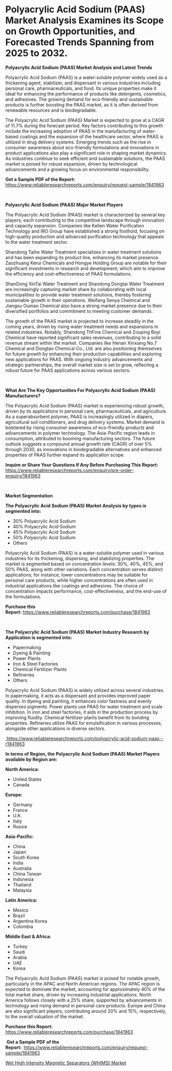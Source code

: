 <p><h1>Polyacrylic Acid Sodium (PAAS) Market Analysis Examines its Scope on Growth Opportunities, and Forecasted Trends Spanning from 2025 to 2032.</h1></p><p><strong>Polyacrylic Acid Sodium (PAAS) Market Analysis and Latest Trends</strong></p>
<p><p>Polyacrylic Acid Sodium (PAAS) is a water-soluble polymer widely used as a thickening agent, stabilizer, and dispersant in various industries including personal care, pharmaceuticals, and food. Its unique properties make it ideal for enhancing the performance of products like detergents, cosmetics, and adhesives. The growing demand for eco-friendly and sustainable products is further boosting the PAAS market, as it is often derived from renewable resources and is biodegradable.</p><p>The Polyacrylic Acid Sodium (PAAS) Market is expected to grow at a CAGR of 11.7% during the forecast period. Key factors contributing to this growth include the increasing adoption of PAAS in the manufacturing of water-based coatings and the expansion of the healthcare sector, where PAAS is utilized in drug delivery systems. Emerging trends such as the rise in consumer awareness about eco-friendly formulations and innovations in product applications also play a significant role in shaping market dynamics. As industries continue to seek efficient and sustainable solutions, the PAAS market is poised for robust expansion, driven by technological advancements and a growing focus on environmental responsibility.</p></p>
<p><strong>Get a Sample PDF of the Report:&nbsp;</strong> <a href="https://www.reliableresearchreports.com/enquiry/request-sample/1841963?utm_campaign=2797&utm_medium=2&utm_source=Github&utm_content=ia&utm_term=26032025&utm_id=polyacrylic-acid-sodium-paas">https://www.reliableresearchreports.com/enquiry/request-sample/1841963</a></p>
<p>&nbsp;</p>
<p><strong>Polyacrylic Acid Sodium (PAAS) Major Market Players</strong></p>
<p><p>The Polyacrylic Acid Sodium (PAAS) market is characterized by several key players, each contributing to the competitive landscape through innovation and capacity expansion. Companies like Kelien Water Purification Technology and IRO Group have established a strong foothold, focusing on high-quality production and advanced purification technology that appeals to the water treatment sector.</p><p>Shandong Taihe Water Treatment specializes in water treatment solutions and has been expanding its product line, enhancing its market presence. Zaozhuang Kerui Chemicals and Hongye Holding Group are notable for their significant investments in research and development, which aim to improve the efficiency and cost-effectiveness of PAAS formulations.</p><p>ShanDong XinTai Water Treatment and Shandong Dongtai Water Treatment are increasingly capturing market share by collaborating with local municipalities to provide water treatment solutions, thereby fostering sustainable growth in their operations. Weifang Senya Chemical and Jiangsu Oumao Chemical also have a strong market presence due to their diversified portfolios and commitment to meeting customer demands.</p><p>The growth of the PAAS market is projected to increase steadily in the coming years, driven by rising water treatment needs and expansions in related industries. Notably, Shandong ThFine Chemical and Zouping Boyi Chemical have reported significant sales revenues, contributing to a solid revenue stream within the market. Companies like Henan Xinxiang No.7 Chemical and Dongtao Chemical Co., Ltd. are also positioning themselves for future growth by enhancing their production capabilities and exploring new applications for PAAS. With ongoing industry advancements and strategic partnerships, the overall market size is set to grow, reflecting a robust future for PAAS applications across various sectors.</p></p>
<p>&nbsp;</p>
<p><strong>What Are The Key Opportunities For Polyacrylic Acid Sodium (PAAS) Manufacturers?</strong></p>
<p><p>The Polyacrylic Acid Sodium (PAAS) market is experiencing robust growth, driven by its applications in personal care, pharmaceuticals, and agriculture. As a superabsorbent polymer, PAAS is increasingly utilized in diapers, agricultural soil conditioners, and drug delivery systems. Market demand is bolstered by rising consumer awareness of eco-friendly products and advancements in polymer technology. The Asia-Pacific region leads in consumption, attributed to booming manufacturing sectors. The future outlook suggests a compound annual growth rate (CAGR) of over 5% through 2030, as innovations in biodegradable alternatives and enhanced properties of PAAS further expand its application scope.</p></p>
<p><strong>Inquire or Share Your Questions If Any Before Purchasing This Report:</strong> <a href="https://www.reliableresearchreports.com/enquiry/pre-order-enquiry/1841963?utm_campaign=2797&utm_medium=2&utm_source=Github&utm_content=ia&utm_term=26032025&utm_id=polyacrylic-acid-sodium-paas">https://www.reliableresearchreports.com/enquiry/pre-order-enquiry/1841963</a></p>
<p>&nbsp;</p>
<p><strong>Market Segmentation</strong></p>
<p><strong>The Polyacrylic Acid Sodium (PAAS) Market Analysis by types is segmented into:</strong></p>
<p><ul><li>30% Polyacrylic Acid Sodium</li><li>40% Polyacrylic Acid Sodium</li><li>45% Polyacrylic Acid Sodium</li><li>50% Polyacrylic Acid Sodium</li><li>Others</li></ul></p>
<p><p>Polyacrylic Acid Sodium (PAAS) is a water-soluble polymer used in various industries for its thickening, dispersing, and stabilizing properties. The market is segmented based on concentration levels: 30%, 40%, 45%, and 50% PAAS, along with other variations. Each concentration serves distinct applications; for instance, lower concentrations may be suitable for personal care products, while higher concentrations are often used in industrial applications like coatings and adhesives. The choice of concentration impacts performance, cost-effectiveness, and the end-use of the formulations.</p></p>
<p><strong>Purchase this Report:&nbsp;</strong><a href="https://www.reliableresearchreports.com/purchase/1841963?utm_campaign=2797&utm_medium=2&utm_source=Github&utm_content=ia&utm_term=26032025&utm_id=polyacrylic-acid-sodium-paas">https://www.reliableresearchreports.com/purchase/1841963</a></p>
<p>&nbsp;</p>
<p><strong>The Polyacrylic Acid Sodium (PAAS) Market Industry Research by Application is segmented into:</strong></p>
<p><ul><li>Papermaking</li><li>Dyeing & Painting</li><li>Power Plants</li><li>Iron & Steel Factories</li><li>Chemical Fertilizer Plants</li><li>Refineries</li><li>Others</li></ul></p>
<p><p>Polyacrylic Acid Sodium (PAAS) is widely utilized across several industries. In papermaking, it acts as a dispersant and provides improved paper quality. In dyeing and painting, it enhances color fastness and evenly disperses pigments. Power plants use PAAS for water treatment and scale inhibition. In iron and steel factories, it aids in the production process by improving fluidity. Chemical fertilizer plants benefit from its bonding properties. Refineries utilize PAAS for emulsification in various processes, alongside other applications in diverse sectors.</p></p>
<p><a href="https://www.reliableresearchreports.com/polyacrylic-acid-sodium-paas--r1841963?utm_campaign=2797&utm_medium=2&utm_source=Github&utm_content=ia&utm_term=26032025&utm_id=polyacrylic-acid-sodium-paas">&nbsp;https://www.reliableresearchreports.com/polyacrylic-acid-sodium-paas--r1841963</a></p>
<p><strong>In terms of Region, the Polyacrylic Acid Sodium (PAAS) Market Players available by Region are:</strong></p>
<p>
    <p> <strong> North America: </strong>
        <ul>
            <li>United States</li>
            <li>Canada</li>
        </ul>
        </p> 
    <p> <strong> Europe: </strong>
        <ul>
            <li>Germany</li>
            <li>France</li>
            <li>U.K.</li>
            <li>Italy</li>
            <li>Russia</li>
        </ul>
        </p> 
    <p> <strong> Asia-Pacific: </strong>
        <ul>
            <li>China</li>
            <li>Japan</li>
            <li>South Korea</li>
            <li>India</li>
            <li>Australia</li>
            <li>China Taiwan</li>
            <li>Indonesia</li>
            <li>Thailand</li>
            <li>Malaysia</li>
        </ul>
        </p> 
    <p> <strong> Latin America: </strong>
        <ul>
            <li>Mexico</li>
            <li>Brazil</li>
            <li>Argentina Korea</li>
            <li>Colombia</li>
        </ul>
        </p> 
    <p> <strong> Middle East & Africa: </strong>
        <ul>
            <li>Turkey</li>
            <li>Saudi</li>
            <li>Arabia</li>
            <li>UAE</li>
            <li>Korea</li>
        </ul>
    </p>
    </p>
<p><p>The Polyacrylic Acid Sodium (PAAS) market is poised for notable growth, particularly in the APAC and North American regions. The APAC region is expected to dominate the market, accounting for approximately 40% of the total market share, driven by increasing industrial applications. North America follows closely with a 25% share, supported by advancements in technology and rising demand in personal care products. Europe and China are also significant players, contributing around 20% and 15%, respectively, to the overall valuation of the market.</p></p>
<p><strong>Purchase this Report: </strong><a href="https://www.reliableresearchreports.com/purchase/1841963?utm_campaign=2797&utm_medium=2&utm_source=Github&utm_content=ia&utm_term=26032025&utm_id=polyacrylic-acid-sodium-paas">https://www.reliableresearchreports.com/purchase/1841963</a></p>
<p>&nbsp;<strong>Get a Sample PDF of the Report:&nbsp;&nbsp;</strong><a href="https://www.reliableresearchreports.com/enquiry/request-sample/1841963?utm_campaign=2797&utm_medium=2&utm_source=Github&utm_content=ia&utm_term=26032025&utm_id=polyacrylic-acid-sodium-paas">https://www.reliableresearchreports.com/enquiry/request-sample/1841963</a></p>
<p><strong></strong></p>
<p><p><a href="https://github.com/norbeludie83/Market-Research-Report-List-1/blob/main/wet-high-intensity-magnetic-separators-whims-market.md?utm_campaign=2797&utm_medium=2&utm_source=Github&utm_content=ia&utm_term=26032025&utm_id=polyacrylic-acid-sodium-paas">Wet High Intensity Magnetic Separators (WHIMS) Market</a></p></p>